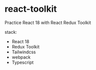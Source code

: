 # react-toolkit

Practice React 18 with React Redux Toolkit

stack:

-   React 18
-   Redux Toolkit
-   Tailwindcss
-   webpack
-   Typescript
